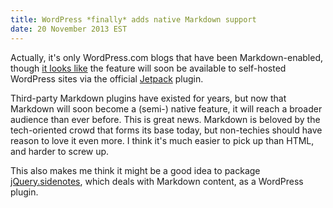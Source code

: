 ```yaml
---
title: WordPress *finally* adds native Markdown support
date: 20 November 2013 EST
---
```


Actually, it's only WordPress.com blogs that have been Markdown-enabled, though [it looks like](http://en.blog.wordpress.com/2013/11/19/markdown/#comment-187848) the feature will soon be available to self-hosted WordPress sites via the official [Jetpack](http://jetpack.me) plugin.

Third-party Markdown plugins have existed for years, but now that Markdown will soon become a (semi-) native feature, it will reach a broader audience than ever before. This is great news. Markdown is beloved by the tech-oriented crowd that forms its base today, but non-techies should have reason to love it even more. I think it's much easier to pick up than HTML, and harder to screw up.

This also makes me think it might be a good idea to package [jQuery.sidenotes](http://acdlite.github.io/jquery.sidenotes/), which deals with Markdown content, as a WordPress plugin.